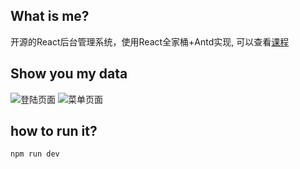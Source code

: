 ## What is me?
开源的React后台管理系统，使用React全家桶+Antd实现, 可以查看[课程](https://www.bilibili.com/list/watchlater?oid=859186418&bvid=BV1FV4y157Zx&spm_id_from=333.1007.top_right_bar_window_view_later.content.click)

## Show you my data
![登陆页面](/public/login.png)
![菜单页面](/public/menu.png)

## how to run it?

```
npm run dev

```